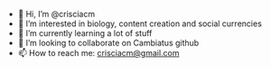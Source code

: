 - 👋 Hi, I’m @crisciacm
- 👀 I’m interested in biology, content creation and social currencies
- 🌱 I’m currently learning a lot of stuff
- 💞️ I’m looking to collaborate on Cambiatus github
- 📫 How to reach me: crisciacm@gmail.com

